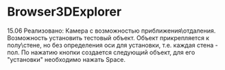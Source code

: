 # Browser3DExplorer
15.06
Реализовано: 
 Камера с возможностью приближения\отдаления.
 Возможность установить тестовый объект. Объект прикрепляется к полу\стене, но без определения оси для установки, т.е. каждая стена - пол.
 По нажатию кнопки создается следующий объект, для его "установки" необходимо нажать Space.
 
